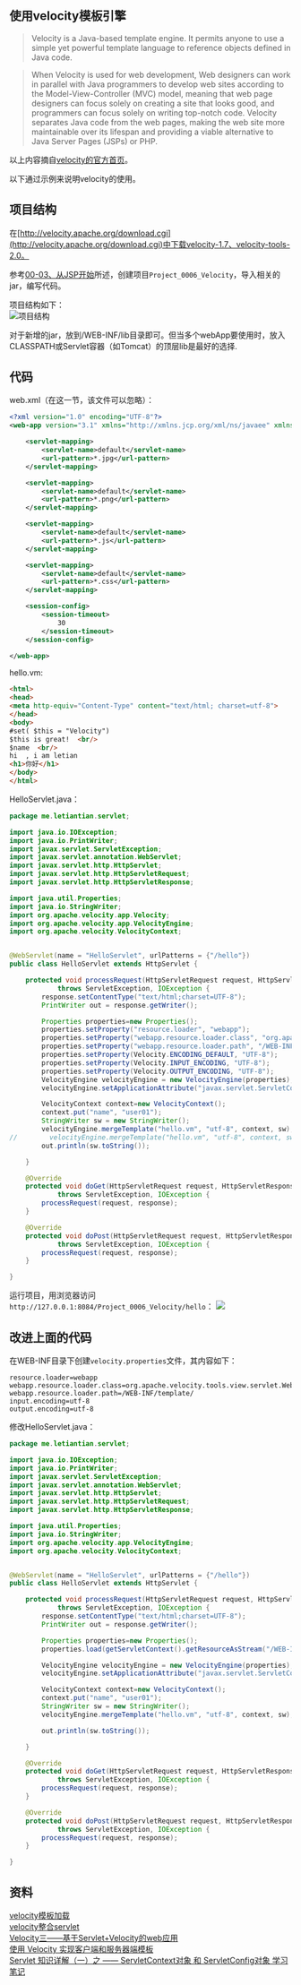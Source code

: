 使用velocity模板引擎
---

> Velocity is a Java-based template engine. It permits anyone to use a simple yet powerful template language to reference objects defined in Java code.

> When Velocity is used for web development, Web designers can work in parallel with Java programmers to develop web sites according to the Model-View-Controller (MVC) model, meaning that web page designers can focus solely on creating a site that looks good, and programmers can focus solely on writing top-notch code. Velocity separates Java code from the web pages, making the web site more maintainable over its lifespan and providing a viable alternative to Java Server Pages (JSPs) or PHP.

以上内容摘自[velocity的官方首页](http://velocity.apache.org/engine/devel/)。

以下通过示例来说明velocity的使用。

## 项目结构
在[http://velocity.apache.org/download.cgi](http://velocity.apache.org/download.cgi)中下载velocity-1.7、velocity-tools-2.0。

参考[00-03、从JSP开始](./00-03.md)所述，创建项目`Project_0006_Velocity`，导入相关的jar，编写代码。

项目结构如下：  
![项目结构](./img/00-06/01.png)

对于新增的jar，放到/WEB-INF/lib目录即可。但当多个webApp要使用时，放入CLASSPATH或Servlet容器（如Tomcat）的顶层lib是最好的选择.

## 代码
web.xml（在这一节，该文件可以忽略）：  
```xml
<?xml version="1.0" encoding="UTF-8"?>
<web-app version="3.1" xmlns="http://xmlns.jcp.org/xml/ns/javaee" xmlns:xsi="http://www.w3.org/2001/XMLSchema-instance" xsi:schemaLocation="http://xmlns.jcp.org/xml/ns/javaee http://xmlns.jcp.org/xml/ns/javaee/web-app_3_1.xsd">

    <servlet-mapping>  
        <servlet-name>default</servlet-name>
        <url-pattern>*.jpg</url-pattern>   
    </servlet-mapping>  

    <servlet-mapping>  
        <servlet-name>default</servlet-name>
        <url-pattern>*.png</url-pattern>   
    </servlet-mapping>  

    <servlet-mapping>    
        <servlet-name>default</servlet-name>  
        <url-pattern>*.js</url-pattern>  
    </servlet-mapping>  

    <servlet-mapping>    
        <servlet-name>default</servlet-name>    
        <url-pattern>*.css</url-pattern>   
    </servlet-mapping>

    <session-config>
        <session-timeout>
            30
        </session-timeout>
    </session-config>

</web-app>
```

hello.vm:  
```html
<html>
<head>
<meta http-equiv="Content-Type" content="text/html; charset=utf-8">
</head>
<body>
#set( $this = "Velocity")
$this is great!  <br/>
$name  <br/>
hi  , i am letian
<h1>你好</h1>
</body>
</html>
```

HelloServlet.java：  
```java
package me.letiantian.servlet;

import java.io.IOException;
import java.io.PrintWriter;
import javax.servlet.ServletException;
import javax.servlet.annotation.WebServlet;
import javax.servlet.http.HttpServlet;
import javax.servlet.http.HttpServletRequest;
import javax.servlet.http.HttpServletResponse;

import java.util.Properties;
import java.io.StringWriter;
import org.apache.velocity.app.Velocity;
import org.apache.velocity.app.VelocityEngine;
import org.apache.velocity.VelocityContext;


@WebServlet(name = "HelloServlet", urlPatterns = {"/hello"})
public class HelloServlet extends HttpServlet {

    protected void processRequest(HttpServletRequest request, HttpServletResponse response)
            throws ServletException, IOException {
        response.setContentType("text/html;charset=UTF-8");
        PrintWriter out = response.getWriter();

        Properties properties=new Properties();
        properties.setProperty("resource.loader", "webapp");
        properties.setProperty("webapp.resource.loader.class", "org.apache.velocity.tools.view.servlet.WebappLoader");
        properties.setProperty("webapp.resource.loader.path", "/WEB-INF/template");
        properties.setProperty(Velocity.ENCODING_DEFAULT, "UTF-8");
        properties.setProperty(Velocity.INPUT_ENCODING, "UTF-8");
        properties.setProperty(Velocity.OUTPUT_ENCODING, "UTF-8");
        VelocityEngine velocityEngine = new VelocityEngine(properties);
        velocityEngine.setApplicationAttribute("javax.servlet.ServletContext", request.getServletContext());

        VelocityContext context=new VelocityContext();
        context.put("name", "user01");
        StringWriter sw = new StringWriter();
        velocityEngine.mergeTemplate("hello.vm", "utf-8", context, sw);
//        velocityEngine.mergeTemplate("hello.vm", "utf-8", context, sw);      //如果这行不注释，hello.vm的内容会出现两次
        out.println(sw.toString());

    }

    @Override
    protected void doGet(HttpServletRequest request, HttpServletResponse response)
            throws ServletException, IOException {
        processRequest(request, response);
    }

    @Override
    protected void doPost(HttpServletRequest request, HttpServletResponse response)
            throws ServletException, IOException {
        processRequest(request, response);
    }

}
```

运行项目，用浏览器访问`http://127.0.0.1:8084/Project_0006_Velocity/hello`：
![](./img/00-06/02.png)


## 改进上面的代码

在WEB-INF目录下创建`velocity.properties`文件，其内容如下：
```plain
resource.loader=webapp
webapp.resource.loader.class=org.apache.velocity.tools.view.servlet.WebappLoader
webapp.resource.loader.path=/WEB-INF/template/
input.encoding=utf-8
output.encoding=utf-8
```

修改HelloServlet.java：
```java
package me.letiantian.servlet;

import java.io.IOException;
import java.io.PrintWriter;
import javax.servlet.ServletException;
import javax.servlet.annotation.WebServlet;
import javax.servlet.http.HttpServlet;
import javax.servlet.http.HttpServletRequest;
import javax.servlet.http.HttpServletResponse;

import java.util.Properties;
import java.io.StringWriter;
import org.apache.velocity.app.VelocityEngine;
import org.apache.velocity.VelocityContext;


@WebServlet(name = "HelloServlet", urlPatterns = {"/hello"})
public class HelloServlet extends HttpServlet {

    protected void processRequest(HttpServletRequest request, HttpServletResponse response)
            throws ServletException, IOException {
        response.setContentType("text/html;charset=UTF-8");
        PrintWriter out = response.getWriter();

        Properties properties=new Properties();
        properties.load(getServletContext().getResourceAsStream("/WEB-INF/velocity.properties"));

        VelocityEngine velocityEngine = new VelocityEngine(properties);
        velocityEngine.setApplicationAttribute("javax.servlet.ServletContext", request.getServletContext());

        VelocityContext context=new VelocityContext();
        context.put("name", "user01");
        StringWriter sw = new StringWriter();
        velocityEngine.mergeTemplate("hello.vm", "utf-8", context, sw);

        out.println(sw.toString());

    }

    @Override
    protected void doGet(HttpServletRequest request, HttpServletResponse response)
            throws ServletException, IOException {
        processRequest(request, response);
    }

    @Override
    protected void doPost(HttpServletRequest request, HttpServletResponse response)
            throws ServletException, IOException {
        processRequest(request, response);
    }

}
```

## 资料

[velocity模板加载](http://www.blogjava.net/sxyx2008/archive/2010/11/11/337799.html)   
[velocity整合servlet](http://www.blogjava.net/sxyx2008/archive/2010/11/11/337819.html)   
[Velocity三——基于Servlet+Velocity的web应用](http://bit1129.iteye.com/blog/2106142)  
[使用 Velocity 实现客户端和服务器端模板](http://www.ibm.com/developerworks/cn/java/j-velocity/)  
[Servlet 知识详解（一）之 —— ServletContext对象 和 ServletConfig对象 学习笔记](http://even2012.iteye.com/blog/1838063)  
